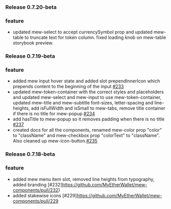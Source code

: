 ### Release 0.7.20-beta 

### feature 
- updated mew-select to accept currencySymbol prop and updated mew-table to truncate text for token column. fixed loading knob on mew-table storybook preview. 

### Release 0.7.19-beta

### feature

- added mew input hover state and added slot prependInnerIcon which prepends content to the beginning of the input [#233](https://github.com/MyEtherWallet/mew-components/pull/233)
- updated mew-token-container with the correct styles and placeholders and updated mew-select and mew-input to use mew-token-container, updated mew-title and mew-subtitle font-sizes, letter-spacing and line-heights, add isFullWidth and isSmall to mew-tabs, remove title container if there is no title for mew-popup [#234](https://github.com/MyEtherWallet/mew-components/pull/234)
- add hasTitle to mew-popup so it removes padding when there is no title [#237](https://github.com/MyEtherWallet/mew-components/pull/237)
- created docs for all the components, renamed mew-color prop "color" to "className" and mew-checkbox prop "colorText" to "className". Also cleaned up mew-icon-button.[#235](https://github.com/MyEtherWallet/mew-components/pull/235)

### Release 0.7.18-beta

### feature

- added mew menu item slot, removed line heights from typography, added branding [#232]https://github.com/MyEtherWallet/mew-components/pull/232)
- added stakewise icons [#229]https://github.com/MyEtherWallet/mew-components/pull/229
